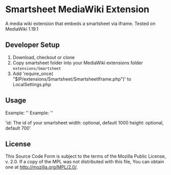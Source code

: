 Smartsheet MediaWiki Extension
==========

A media wiki extension that embeds a smartsheet via iframe.
Tested on MediaWiki 1.19.1

Developer Setup
---------------

1. Download, checkout or clone
2. Copy smartsheet folder into your MediaWiki extensions folder `extensions/Smartsheet`
3. Add 'require_once( "$IP/extensions/Smartsheet/SmartsheetIframe.php")' to LocalSettings.php

Usage
------------
Example: '<smartsheet id="53e9029517dc4d8c8b799blahblah" width="500" height="500" />'
Example: '<smartsheet id="53e9029517dc4d8c8b799blahblah" />'

'id: The id of your smartsheet
width: optional, default 1000
height: optional, default 700'


License
-------
This Source Code Form is subject to the terms of the Mozilla Public
License, v. 2.0. If a copy of the MPL was not distributed with this
file, You can obtain one at http://mozilla.org/MPL/2.0/.
